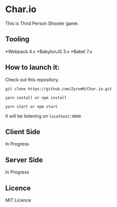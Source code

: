 # Char.io

This is Third Person Shooter game.

## Tooling

*Webpack 4.x
*BabylonJS 3.x
*Babel 7.x

## How to launch it:

Check out this repository.

`git clone https://github.com/ZyromM/Char.io.git`

`yarn install or npm install`

`yarn start or npm start`

It will be listening on `localhost:9000`

## Client Side
In Progress

## Server Side
In Progress

## Licence

MIT Licence
